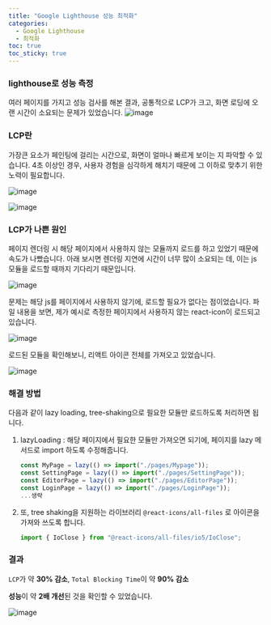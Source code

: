 ```yaml
---
title: "Google Lighthouse 성능 최적화"
categories:
  - Google Lighthouse
  - 최적화
toc: true
toc_sticky: true
---
```


### lighthouse로 성능 측정

여러 페이지를 가지고 성능 검사를 해본 결과, 공통적으로 LCP가 크고, 화면 로딩에 오랜 시간이 소요되는 문제가 있었습니다.
![image](https://github.com/bellasimi/bellasimi/assets/79133602/9d4d2d63-46e0-43d2-9662-705c65599f52)

### LCP란

가장큰 요소가 페인팅에 걸리는 시간으로, 화면이 얼마나 빠르게 보이는 지 파악할 수 있습니다. 4초 이상인 경우, 사용자 경험을 심각하게 해치기 때문에 그 이하로 맞추기 위한 노력이 필요합니다.

![image](https://github.com/bellasimi/bellasimi/assets/79133602/769ae85f-a6de-4cc1-8855-883586fa9522)

![image](https://github.com/bellasimi/bellasimi/assets/79133602/e5c1512f-4619-4614-8dc6-abc7deb25d58)

### LCP가 나쁜 원인

페이지 렌더링 시 해당 페이지에서 사용하지 않는 모듈까지 로드를 하고 있었기 때문에 속도가 나빴습니다. 아래 보시면 렌더링 지연에 시간이 너무 많이 소요되는 데, 이는 js 모듈을 로드할 때까지 기다리기 때문입니다.

![image](https://github.com/bellasimi/bellasimi/assets/79133602/ebf02188-ea91-4af0-8f45-f36f70e8778a)

문제는 해당 js를 페이지에서 사용하지 않기에, 로드할 필요가 없다는 점이었습니다. 파일 내용을 보면, 제가 예시로 측정한 페이지에서 사용하지 않는 react-icon이 로드되고 있습니다.

![image](https://github.com/bellasimi/bellasimi/assets/79133602/a0cdae70-a5f0-48f3-aac0-251854e5f862)

로드된 모듈을 확인해보니, 리액트 아이콘 전체를 가져오고 있었습니다.

![image](https://github.com/bellasimi/bellasimi/assets/79133602/bb0ca7e5-b03f-42fc-b98b-786e58c92ca6)

### 해결 방법

다음과 같이 lazy loading, tree-shaking으로 필요한 모듈만 로드하도록 처리하면 됩니다.

1. lazyLoading : 해당 페이지에서 필요한 모듈만 가져오면 되기에, 페이지를 lazy 메서드로 import 하도록 수정해줍니다.

   ```jsx
   const MyPage = lazy(() => import("./pages/Mypage"));
   const SettingPage = lazy(() => import("./pages/SettingPage"));
   const EditorPage = lazy(() => import("./pages/EditorPage"));
   const LoginPage = lazy(() => import("./pages/LoginPage"));
   ...생략
   ```

2. 또, tree shaking을 지원하는 라이브러리 `@react-icons/all-files` 로 아이콘을 가져와 쓰도록 합니다.

   ```jsx
   import { IoClose } from "@react-icons/all-files/io5/IoClose";
   ```

### 결과

`LCP`가 약 **30% 감소**, `Total Blocking Time`이 약 **90% 감소**

**성능**이 약 **2배 개선**된 것을 확인할 수 있었습니다.

![image](https://github.com/bellasimi/bellasimi/assets/79133602/8043bfb1-19d2-435d-bea6-fa356a89eb82)
